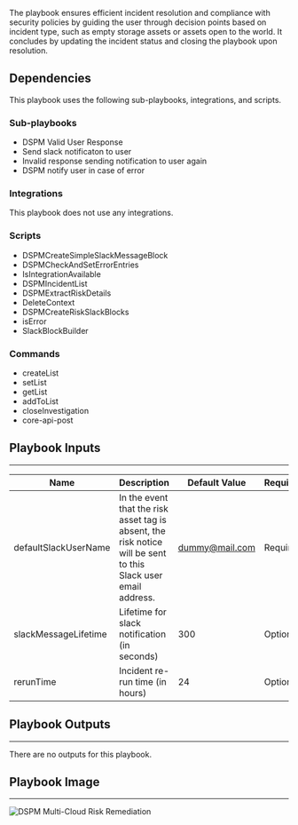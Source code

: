 The playbook ensures efficient incident resolution and compliance with security policies by guiding the user through decision points based on incident type, such as empty storage assets or assets open to the world. It concludes by updating the incident status and closing the playbook upon resolution.

## Dependencies

This playbook uses the following sub-playbooks, integrations, and scripts.

### Sub-playbooks

* DSPM Valid User Response
* Send slack notificaton to user
* Invalid response sending notification to user again
* DSPM notify user in case of error

### Integrations

This playbook does not use any integrations.

### Scripts

* DSPMCreateSimpleSlackMessageBlock
* DSPMCheckAndSetErrorEntries
* IsIntegrationAvailable
* DSPMIncidentList
* DSPMExtractRiskDetails
* DeleteContext
* DSPMCreateRiskSlackBlocks
* isError
* SlackBlockBuilder

### Commands

* createList
* setList
* getList
* addToList
* closeInvestigation
* core-api-post

## Playbook Inputs

---

| **Name** | **Description** | **Default Value** | **Required** |
| --- | --- | --- | --- |
| defaultSlackUserName | In the event that the risk asset tag is absent, the risk notice will be sent to this Slack user email address. | dummy@mail.com | Required |
| slackMessageLifetime | Lifetime for slack notification \(in seconds\) | 300 | Optional |
| rerunTime | Incident re-run time \(in hours\) | 24 | Optional |

## Playbook Outputs

---
There are no outputs for this playbook.

## Playbook Image

---

![DSPM Multi-Cloud Risk Remediation](../doc_files/DSPM_Multi-Cloud_Risk_Remediation.png)
